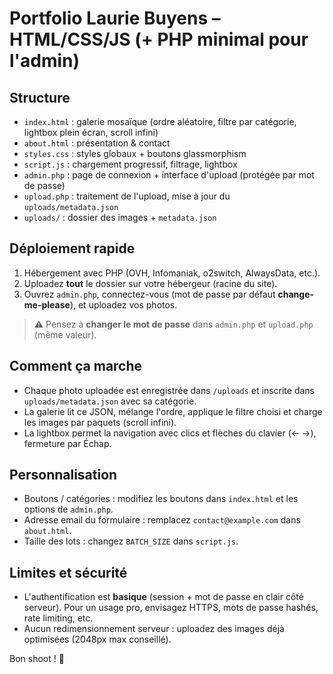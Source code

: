 # Portfolio Laurie Buyens – HTML/CSS/JS (+ PHP minimal pour l'admin)

## Structure
- `index.html` : galerie mosaïque (ordre aléatoire, filtre par catégorie, lightbox plein écran, scroll infini)
- `about.html` : présentation & contact
- `styles.css` : styles globaux + boutons glassmorphism
- `script.js` : chargement progressif, filtrage, lightbox
- `admin.php` : page de connexion + interface d'upload (protégée par mot de passe)
- `upload.php` : traitement de l'upload, mise à jour du `uploads/metadata.json`
- `uploads/` : dossier des images + `metadata.json`

## Déploiement rapide
1. Hébergement avec PHP (OVH, Infomaniak, o2switch, AlwaysData, etc.).
2. Uploadez **tout** le dossier sur votre hébergeur (racine du site).
3. Ouvrez `admin.php`, connectez-vous (mot de passe par défaut **change-me-please**), et uploadez vos photos.

> ⚠️ Pensez à **changer le mot de passe** dans `admin.php` et `upload.php` (même valeur).

## Comment ça marche
- Chaque photo uploadée est enregistrée dans `/uploads` et inscrite dans `uploads/metadata.json` avec sa catégorie.
- La galerie lit ce JSON, mélange l'ordre, applique le filtre choisi et charge les images par paquets (scroll infini).
- La lightbox permet la navigation avec clics et flèches du clavier (← →), fermeture par Échap.

## Personnalisation
- Boutons / catégories : modifiez les boutons dans `index.html` et les options de `admin.php`.
- Adresse email du formulaire : remplacez `contact@example.com` dans `about.html`.
- Taille des lots : changez `BATCH_SIZE` dans `script.js`.

## Limites et sécurité
- L'authentification est **basique** (session + mot de passe en clair côté serveur). Pour un usage pro, envisagez HTTPS, mots de passe hashés, rate limiting, etc.
- Aucun redimensionnement serveur : uploadez des images déjà optimisées (2048px max conseillé).

Bon shoot ! 📸
